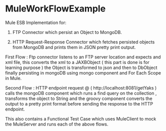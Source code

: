 # MuleWorkFlowExample
Mule ESB Implementation for: 

1) FTP Connector which persist an Object to MongoDB.

2) HTTP Request-Response Connector which fetches persisted objects from MongoDB and prints them in JSON pretty print output.


First Flow : Ftp connector listens to an FTP server location and expects and xml file, this converts the xml to a JAXBObject ( this part is done is for learning purpose )
the Object is transformed to json and then to DbObject finally persisting in mongoDB using mongo component and For Each Scope in Mule.

Second Flow : HTTP endpoint request @ ( http://localhost:8081/getYaks )  calls the mongoDB component which runs a find query on the collection ,  transforms the object to String and the groovy component converts the output to a pretty print format before sending the response to the HTTP endpoint.   


This also contains a Functional Test Case which uses MuleClient to mock the MuleServer and runs each of the above flows.



